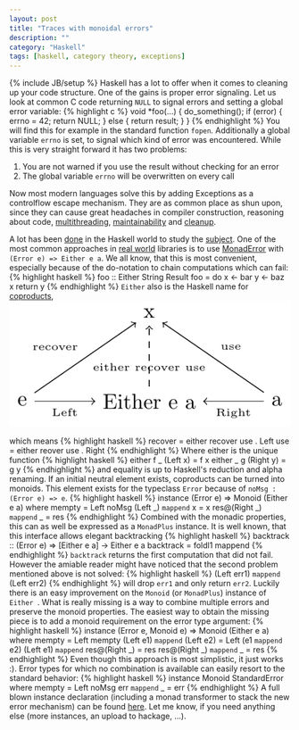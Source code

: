 ```yaml
---
layout: post
title: "Traces with monoidal errors"
description: ""
category: "Haskell"
tags: [haskell, category theory, exceptions]
---
```

{% include JB/setup %}
Haskell has a lot to offer when it comes to cleaning up your code
structure. One of the gains is proper error signaling. Let us look at
common C code returning `NULL` to signal errors and setting a global
error variable:
{% highlight c %}
void \*foo(...) {
  do_something();
  if (error) {
	errno = 42;
    return NULL;
  } else {
    return result;
  }
}
{% endhighlight %}
You will find this for example in the standard function `fopen`.
Additionally a global variable `errno` is set, to signal which
kind of error was encountered. While this is very straight forward
it has two problems:
1. You are not warned if you use the result without checking for an error
2. The global variable `errno` will be overwritten on every call

Now most modern languages solve this by adding Exceptions as a controlflow
escape mechanism. They are as common place as shun upon, since they
can cause great headaches in compiler construction, reasoning about code,
[multithreading](http://docs.oracle.com/javase/7/docs/api/java/lang/Thread.UncaughtExceptionHandler.html),
[maintainability](http://docs.oracle.com/javase/tutorial/essential/exceptions/runtime.html)
and [cleanup](http://effbot.org/zone/python-with-statement.htm).

A lot has been
[done](http://www.haskell.org/hoogle/?hoogle=error) in the
Haskell world to study the [subject](http://www.haskell.org/haskellwiki/Error_vs._Exception).
One of the most common approaches in [real world](http://book.realworldhaskell.org/read/error-handling.html)
libraries is to use [MonadError](http://hackage.haskell.org/packages/archive/mtl/latest/doc/html/Control-Monad-Error.html)
with `(Error e) => Either e a`. We all know, that this is most convenient, especially
because of the do-notation to chain computations which can fail:
{% highlight haskell %}
foo :: Either String Result
foo = do
  x <- bar
  y <- baz x
  return y
{% endhighlight %}
`Either` also is the Haskell name for [coproducts](http://en.wikipedia.org/wiki/Coproduct),
![Either Coproduct](/tikz/either_coproduct.png)

which means
{% highlight haskell %}
recover = either recover use . Left
use = either reover use . Right
{% endhighlight %}
Where either is the unique function
{% highlight haskell %}
either f _ (Left x) = f x
either _ g (Right y) = g y
{% endhighlight %}
and equality is up to Haskell's reduction and alpha renaming. If an initial 
neutral element exists, coproducts can be turned into monoids. This element
exists for the typeclass `Error` because of `noMsg : (Error e) => e`.
{% highlight haskell %}
instance (Error e) => Monoid (Either e a) where
  mempty = Left noMsg
  (Left _) `mappend` x = x
  res@(Right _) `mappend` _ = res
{% endhighlight %}
Combined with the monadic properties, this can as well be expressed
as a `MonadPlus` instance. It is well known, that this interface allows
elegant backtracking
{% highlight haskell %}
backtrack :: (Error e) => [Either e a] -> Either e a
backtrack = foldl1 mappend
{% endhighlight %}
`backtrack` returns the first computation that did not fail. However the amiable
reader might have noticed that the second problem mentioned above is not
solved:
{% highlight haskell %}
(Left err1) `mappend` (Left err2)
{% endhighlight %}
will drop `err1` and only return `err2`. Luckily there is an easy improvement
on the `Monoid` (or `MonadPlus`) instance of `Either `. What is really missing
is a way to combine multiple errors and preserve the monoid properties. The
easiest way to obtain the missing piece is to add a monoid requirement on the
error type argument:
{% highlight haskell %}
instance (Error e, Monoid e) => Monoid (Either e a) where
  mempty = Left mempty
  (Left e1) `mappend` (Left e2) = Left (e1 `mappend` e2)
  (Left e1) `mappend` res@(Right _) = res
  res@(Right _) `mappend` _ = res
{% endhighlight %}
Even though this approach is most simplistic, it just works :). Error types for
which no combination is available can easily resort to the standard behavior:
{% highlight haskell %}
instance Monoid StandardError where
  mempty = Left noMsg
  err `mappend` _ = err
{% endhighlight  %}
A full blown instance declaration (including a monad transformer to stack
the new error mechanism) can be found [here](https://github.com/JanBessai/Monoid-Error).
Let me know, if you need anything else (more instances, an upload to hackage, ...).
